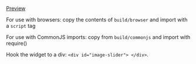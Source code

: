 [Preview](https://doomsdaydevice.github.io/js-slider/)

For use with browsers: copy the contents of `build/browser` and import with a `script` tag

For use with CommonJS imports: copy from  `build/commonjs` and import with require()

Hook the widget to a div: `<div id="image-slider"> </div>`.
    
